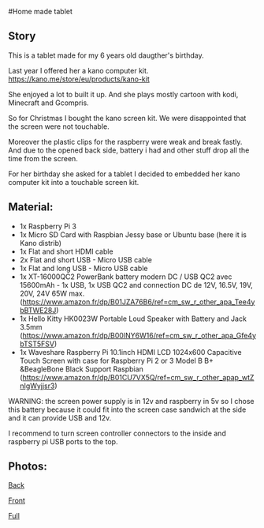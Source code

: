 #Home made tablet


## Story 
This is a tablet made for my 6 years old daugther's birthday.

Last year I offered her a kano computer kit. https://kano.me/store/eu/products/kano-kit

She enjoyed a lot to built it up. And she plays mostly cartoon with kodi, Minecraft and Gcompris.

So for Christmas I bought the kano screen kit. We were disappointed that the screen were not touchable.

Moreover the plastic clips for the raspberry were weak and break fastly. And due to the opened back side, battery i had and other stuff drop all the time from the screen.

For her birthday she asked for a tablet I decided to embedded her kano computer kit into a touchable screen kit.

## Material:

 - 1x Raspberry Pi 3
 - 1x Micro SD Card with Raspbian Jessy base or Ubuntu base (here it is Kano distrib)
 - 1x Flat and short HDMI cable
 - 2x Flat and short USB - Micro USB cable
 - 1x Flat and long USB - Micro USB cable
 - 1x XT-16000QC2 PowerBank battery modern DC / USB QC2 avec 15600mAh - 1x USB, 1x USB QC2 and connection DC de 12V, 16.5V, 19V, 20V, 24V 65W max. (https://www.amazon.fr/dp/B01JZA76B6/ref=cm_sw_r_other_apa_Tee4ybBTWE28J)
 - 1x Hello Kitty HK0023W Portable Loud Speaker with Battery and Jack 3.5mm (https://www.amazon.fr/dp/B00INY6W16/ref=cm_sw_r_other_apa_Gfe4ybTST5FSV)
 - 1x Waveshare Raspberry Pi 10.1inch HDMI LCD 1024x600 Capacitive Touch Screen with case for Raspberry Pi 2 or 3 Model B B+ &BeagleBone Black Support Raspbian (https://www.amazon.fr/dp/B01CU7VX5Q/ref=cm_sw_r_other_apap_wtZnIgWyjjsr3)

WARNING: the screen power supply is in 12v and raspberry in 5v so I chose this battery because it could fit into the screen case sandwich at the side and it can provide USB and 12v.

I recommend to turn screen controller connectors to the inside and raspberry pi USB ports to the top.

## Photos:

[Back](back.jpg)

[Front](front.jpg)

[Full](full.jpg)
